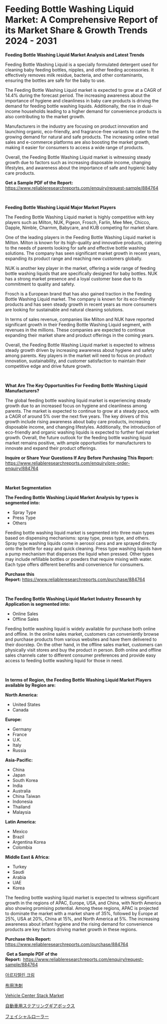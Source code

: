 <p><h1>Feeding Bottle Washing Liquid Market: A Comprehensive Report of its Market Share & Growth Trends 2024 - 2031</h1></p><p><strong>Feeding Bottle Washing Liquid Market Analysis and Latest Trends</strong></p>
<p><p>Feeding Bottle Washing Liquid is a specially formulated detergent used for cleaning baby feeding bottles, nipples, and other feeding accessories. It effectively removes milk residue, bacteria, and other contaminants, ensuring the bottles are safe for the baby to use.</p><p>The Feeding Bottle Washing Liquid market is expected to grow at a CAGR of 14.4% during the forecast period. The increasing awareness about the importance of hygiene and cleanliness in baby care products is driving the demand for feeding bottle washing liquids. Additionally, the rise in dual-income households leading to a higher demand for convenience products is also contributing to the market growth.</p><p>Manufacturers in the industry are focusing on product innovation and launching organic, eco-friendly, and fragrance-free variants to cater to the growing demand for natural and safe products. The increasing online retail sales and e-commerce platforms are also boosting the market growth, making it easier for consumers to access a wide range of products.</p><p>Overall, the Feeding Bottle Washing Liquid market is witnessing steady growth due to factors such as increasing disposable income, changing lifestyles, and awareness about the importance of safe and hygienic baby care products.</p></p>
<p><strong>Get a Sample PDF of the Report:&nbsp;</strong> <a href="https://www.reliableresearchreports.com/enquiry/request-sample/884764">https://www.reliableresearchreports.com/enquiry/request-sample/884764</a></p>
<p>&nbsp;</p>
<p><strong>Feeding Bottle Washing Liquid Major Market Players</strong></p>
<p><p>The Feeding Bottle Washing Liquid market is highly competitive with key players such as Milton, NUK, Pigeon, Frosch, Farlin, Mee Mee, Chicco, Dapple, Nimble, Charmm, Babycare, and KUB competing for market share. </p><p>One of the leading players in the Feeding Bottle Washing Liquid market is Milton. Milton is known for its high-quality and innovative products, catering to the needs of parents looking for safe and effective bottle washing solutions. The company has seen significant market growth in recent years, expanding its product range and reaching new customers globally.</p><p>NUK is another key player in the market, offering a wide range of feeding bottle washing liquids that are specifically designed for baby bottles. NUK has a strong market presence and a loyal customer base due to its commitment to quality and safety.</p><p>Frosch is a European brand that has also gained traction in the Feeding Bottle Washing Liquid market. The company is known for its eco-friendly products and has seen steady growth in recent years as more consumers are looking for sustainable and natural cleaning solutions.</p><p>In terms of sales revenue, companies like Milton and NUK have reported significant growth in their Feeding Bottle Washing Liquid segment, with revenues in the millions. These companies are expected to continue expanding their market share and product offerings in the coming years.</p><p>Overall, the Feeding Bottle Washing Liquid market is expected to witness steady growth driven by increasing awareness about hygiene and safety among parents. Key players in the market will need to focus on product innovation, sustainability, and customer satisfaction to maintain their competitive edge and drive future growth.</p></p>
<p>&nbsp;</p>
<p><strong>What Are The Key Opportunities For Feeding Bottle Washing Liquid Manufacturers?</strong></p>
<p><p>The global feeding bottle washing liquid market is experiencing steady growth due to an increased focus on hygiene and cleanliness among parents. The market is expected to continue to grow at a steady pace, with a CAGR of around 5% over the next five years. The key drivers of this growth include rising awareness about baby care products, increasing disposable income, and changing lifestyles. Additionally, the introduction of eco-friendly and organic washing liquids is expected to further fuel market growth. Overall, the future outlook for the feeding bottle washing liquid market remains positive, with ample opportunities for manufacturers to innovate and expand their product offerings.</p></p>
<p><strong>Inquire or Share Your Questions If Any Before Purchasing This Report:</strong> <a href="https://www.reliableresearchreports.com/enquiry/pre-order-enquiry/884764">https://www.reliableresearchreports.com/enquiry/pre-order-enquiry/884764</a></p>
<p>&nbsp;</p>
<p><strong>Market Segmentation</strong></p>
<p><strong>The Feeding Bottle Washing Liquid Market Analysis by types is segmented into:</strong></p>
<p><ul><li>Spray Type</li><li>Press Type</li><li>Others</li></ul></p>
<p><p>Feeding bottle washing liquid market is segmented into three main types based on dispensing mechanisms: spray type, press type, and others. Spray type washing liquids come in aerosol cans and are sprayed directly onto the bottle for easy and quick cleaning. Press type washing liquids have a pump mechanism that dispenses the liquid when pressed. Other types may include refillable bottles or powders that require mixing with water. Each type offers different benefits and convenience for consumers.</p></p>
<p><strong>Purchase this Report:&nbsp;</strong><a href="https://www.reliableresearchreports.com/purchase/884764">https://www.reliableresearchreports.com/purchase/884764</a></p>
<p>&nbsp;</p>
<p><strong>The Feeding Bottle Washing Liquid Market Industry Research by Application is segmented into:</strong></p>
<p><ul><li>Online Sales</li><li>Offline Sales</li></ul></p>
<p><p>Feeding bottle washing liquid is widely available for purchase both online and offline. In the online sales market, customers can conveniently browse and purchase products from various websites and have them delivered to their doorstep. On the other hand, in the offline sales market, customers can physically visit stores and buy the product in person. Both online and offline sales channels cater to different consumer preferences and provide easy access to feeding bottle washing liquid for those in need.</p></p>
<p>&nbsp;</p>
<p><strong>In terms of Region, the Feeding Bottle Washing Liquid Market Players available by Region are:</strong></p>
<p>
    <p> <strong> North America: </strong>
        <ul>
            <li>United States</li>
            <li>Canada</li>
        </ul>
        </p> 
    <p> <strong> Europe: </strong>
        <ul>
            <li>Germany</li>
            <li>France</li>
            <li>U.K.</li>
            <li>Italy</li>
            <li>Russia</li>
        </ul>
        </p> 
    <p> <strong> Asia-Pacific: </strong>
        <ul>
            <li>China</li>
            <li>Japan</li>
            <li>South Korea</li>
            <li>India</li>
            <li>Australia</li>
            <li>China Taiwan</li>
            <li>Indonesia</li>
            <li>Thailand</li>
            <li>Malaysia</li>
        </ul>
        </p> 
    <p> <strong> Latin America: </strong>
        <ul>
            <li>Mexico</li>
            <li>Brazil</li>
            <li>Argentina Korea</li>
            <li>Colombia</li>
        </ul>
        </p> 
    <p> <strong> Middle East & Africa: </strong>
        <ul>
            <li>Turkey</li>
            <li>Saudi</li>
            <li>Arabia</li>
            <li>UAE</li>
            <li>Korea</li>
        </ul>
    </p>
    </p>
<p><p>The feeding bottle washing liquid market is expected to witness significant growth in the regions of APAC, Europe, USA, and China, with North America also showing promising potential. Among these regions, APAC is projected to dominate the market with a market share of 35%, followed by Europe at 25%, USA at 20%, China at 15%, and North America at 5%. The increasing awareness about infant hygiene and the rising demand for convenience products are key factors driving market growth in these regions.</p></p>
<p><strong>Purchase this Report: </strong><a href="https://www.reliableresearchreports.com/purchase/884764">https://www.reliableresearchreports.com/purchase/884764</a></p>
<p>&nbsp;<strong>Get a Sample PDF of the Report:&nbsp;&nbsp;</strong><a href="https://www.reliableresearchreports.com/enquiry/request-sample/884764">https://www.reliableresearchreports.com/enquiry/request-sample/884764</a></p>
<p><strong></strong></p>
<p><p><a href="https://github.com/fredrickeglers/Market-Research-Report-List-1/blob/main/51199562909.md">아르지렐린 크림</a></p><p><a href="https://github.com/efcvopdgkdx128/Market-Research-Report-List-1/blob/main/24710913276.md">布用洗剤</a></p><p><a href="https://issuu.com/reportprime-2/docs/vehicle-center-stack-market-size-2030.pptx">Vehicle Center Stack Market</a></p><p><a href="https://github.com/hwbcz413288296/Market-Research-Report-List-1/blob/main/80400803277.md">自動車用ステアリングギアボックス</a></p><p><a href="https://medium.com/@zackaryhalvorson2023/%E3%83%95%E3%82%A7%E3%82%A4%E3%82%B7%E3%83%A3%E3%83%AB%E3%83%AD%E3%83%BC%E3%83%A9%E3%83%BC%E5%B8%82%E5%A0%B4%E3%81%AE%E8%A6%8F%E6%A8%A1-cagr-%E3%83%88%E3%83%AC%E3%83%B3%E3%83%89-2024-2030-a02ef3fe8daf">フェイシャルローラー</a></p></p>